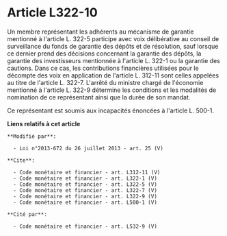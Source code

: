 # Article L322-10

Un membre représentant les adhérents au mécanisme de garantie mentionné à l'article L. 322-5 participe avec voix délibérative
au conseil de surveillance du fonds de garantie des dépôts et de résolution, sauf lorsque ce dernier prend des décisions
concernant la garantie des dépôts, la garantie des investisseurs mentionnée à l'article L. 322-1 ou la garantie des cautions.
Dans ce cas, les contributions financières utilisées pour le décompte des voix en application de l'article L. 312-11 sont
celles appelées au titre de l'article L. 322-7. L'arrêté du ministre chargé de l'économie mentionné à l'article L. 322-9
détermine les conditions et les modalités de nomination de ce représentant ainsi que la durée de son mandat. 

Ce représentant est soumis aux incapacités énoncées à l'article L. 500-1.

**Liens relatifs à cet article**

	**Modifié par**:

	  - Loi n°2013-672 du 26 juillet 2013 - art. 25 (V)

	**Cite**:

	  - Code monétaire et financier - art. L312-11 (V)
	  - Code monétaire et financier - art. L322-1 (V)
	  - Code monétaire et financier - art. L322-5 (V)
	  - Code monétaire et financier - art. L322-7 (V)
	  - Code monétaire et financier - art. L322-9 (V)
	  - Code monétaire et financier - art. L500-1 (V)

	**Cité par**:

	  - Code monétaire et financier - art. L532-9 (V)
